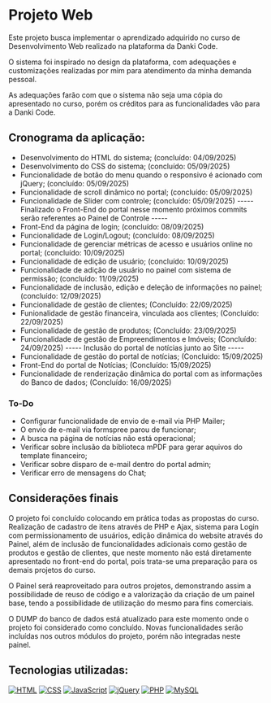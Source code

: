 # Projeto Web

Este projeto busca implementar o aprendizado adquirido no curso de Desenvolvimento Web realizado na plataforma da Danki Code.

O sistema foi inspirado no design da plataforma, com adequações e customizações realizadas por mim para atendimento da minha demanda pessoal.

As adequações farão com que o sistema não seja uma cópia do apresentado no curso, porém os créditos para as funcionalidades vão para a Danki Code.

## Cronograma da aplicação:
* Desenvolvimento do HTML do sistema; (concluído: 04/09/2025)
* Desenvolvimento do CSS do sistema; (concluído: 05/09/2025)
* Funcionalidade de botão do menu quando o responsivo é acionado com jQuery; (concluído: 05/09/2025)
* Funcionalidade de scroll dinâmico no portal; (concluído: 05/09/2025)
* Funcionalidade de Slider com controle; (concluído: 05/09/2025)
----- Finalizado o Front-End do portal nesse momento próximos commits serão referentes ao Painel de Controle -----
* Front-End da página de login; (concluído: 08/09/2025)
* Funcionalidade de Login/Logout; (concluído: 08/09/2025)
* Funcionalidade de gerenciar métricas de acesso e usuários online no portal; (concluído: 10/09/2025)
* Funcionalidade de edição de usuário; (concluído: 10/09/2025)
* Funcionalidade de adição de usuário no painel com sistema de permissão; (concluído: 11/09/2025)
* Funcionalidade de inclusão, edição e deleção de informações no painel; (concluído: 12/09/2025)
* Funcionalidade de gestão de clientes; (Concluído: 22/09/2025)
* Funionalidade de gestão financeira, vinculada aos clientes; (Concluído: 22/09/2025)
* Funcionalidade de gestão de produtos; (Concluído: 23/09/2025)
* Funcionalidade de gestão de Empreendimentos e Imóveis; (Concluído: 24/09/2025)
----- Inclusão do portal de notícias junto ao Site -----
* Funcionalidade de gestão do portal de notícias; (Concluido: 15/09/2025)
* Front-End do portal de Notícias; (Concluído: 15/09/2025)
* Funcionalidade de renderização dinâmica do portal com as informações do Banco de dados; (Concluído: 16/09/2025)

### To-Do
- Configurar funcionalidade de envio de e-mail via PHP Mailer;
- O envio de e-mail via formspree parou de funcionar;
- A busca na página de notícias não está operacional;
- Verificar sobre inclusão da biblioteca mPDF para gerar aquivos do template financeiro;
- Verificar sobre disparo de e-mail dentro do portal admin;
- Verificar erro de mensagens do Chat;

## Considerações finais
O projeto foi concluído colocando em prática todas as propostas do curso. Realização de cadastro de itens através de PHP e Ajax, sistema para Login com permissionamento de usuários, edição dinâmica do website através do Painel, além de inclusão de funcionalidades adicionais como gestão de produtos e gestão de clientes, que neste momento não está diretamente apresentado no front-end do portal, pois trata-se uma preparação para os demais projetos do curso.

O Painel será reaproveitado para outros projetos, demonstrando assim a possibilidade de reuso de código e a valorização da criação de um painel base, tendo a possibilidade de utilização do mesmo para fins comerciais.

O DUMP do banco de dados está atualizado para este momento onde o projeto foi considerado como concluído. Novas funcionalidades serão incluídas nos outros módulos do projeto, porém não integradas neste painel.

## Tecnologias utilizadas:
[![HTML](https://img.shields.io/badge/HTML-%23E34F26.svg?logo=html5&logoColor=white)](#)
[![CSS](https://img.shields.io/badge/CSS-639?logo=css&logoColor=fff)](#)
[![JavaScript](https://img.shields.io/badge/JavaScript-F7DF1E?logo=javascript&logoColor=000)](#)
[![jQuery](https://img.shields.io/badge/jQuery-0769AD?logo=jquery&logoColor=fff)](#)
[![PHP](https://img.shields.io/badge/php-%23777BB4.svg?&logo=php&logoColor=white)](#)
[![MySQL](https://img.shields.io/badge/MySQL-4479A1?logo=mysql&logoColor=fff)](#)